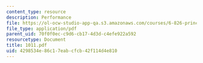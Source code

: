 ```yaml
---
content_type: resource
description: Performance
file: https://ol-ocw-studio-app-qa.s3.amazonaws.com/courses/6-826-principles-of-computer-systems-spring-2002/4298534e86c17eabcfcb42f114d4e810_1011.pdf
file_type: application/pdf
parent_uid: 70f0f0ec-c9d6-cb17-4d3d-c4efe922a592
resourcetype: Document
title: 1011.pdf
uid: 4298534e-86c1-7eab-cfcb-42f114d4e810
---
```


